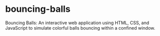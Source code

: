 # bouncing-balls
 Bouncing Balls: An interactive web application using HTML, CSS, and JavaScript to simulate colorful balls bouncing within a confined window.
